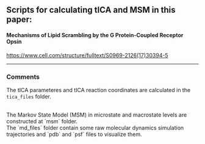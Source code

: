 
## Scripts for calculating tICA and MSM in this paper:
####     Mechanisms of Lipid Scrambling by the G Protein-Coupled Receptor Opsin
<a href="https://www.cell.com/structure/fulltext/S0969-2126(17)30394-5">https://www.cell.com/structure/fulltext/S0969-2126(17)30394-5</a>

------
### Comments

The tICA parameteres and tICA reaction coordinates are calculated in the `tica_files` folder.

</br >
The Markov State Model (MSM) in microstate and macrostate levels are constructed at `msm` folder.

</br >
The `md_files` folder contain some raw molecular dynamics simulation trajectories and `pdb` and `psf` files to visualize them.

